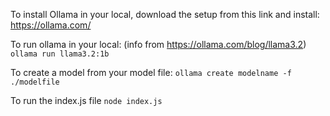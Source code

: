 To install Ollama in your local, download the setup from this link and install:
https://ollama.com/

To run ollama in your local: (info from https://ollama.com/blog/llama3.2)
`ollama run llama3.2:1b`

To create a model from your model file:
`ollama create modelname -f ./modelfile`

To run the index.js file
`node index.js`